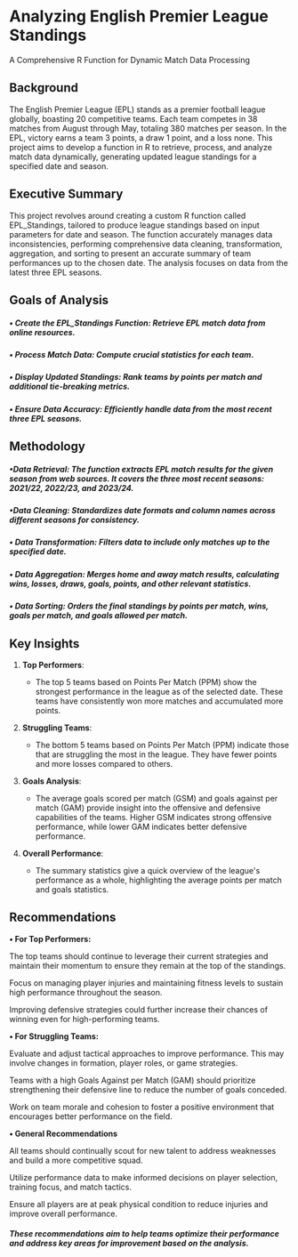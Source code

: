 #  Analyzing English Premier League Standings

A Comprehensive R Function for Dynamic Match Data Processing

## Background
The English Premier League (EPL) stands as a premier football league globally, boasting 20 competitive teams. Each team competes in 38 matches from August through May, totaling 380 matches per season. In the EPL, victory earns a team 3 points, a draw 1 point, and a loss none. This project aims to develop a function in R to retrieve, process, and analyze match data dynamically, generating updated league standings for a specified date and season.

## Executive Summary
This project revolves around creating a custom R function called EPL_Standings, tailored to produce league standings based on input parameters for date and season. The function accurately manages data inconsistencies, performing comprehensive data cleaning, transformation, aggregation, and sorting to present an accurate summary of team performances up to the chosen date. The analysis focuses on data from the latest three EPL seasons.

## Goals of Analysis
  ##### • Create the EPL_Standings Function: Retrieve EPL match data from online resources.
  ##### • Process Match Data: Compute crucial statistics for each team.
  ##### • Display Updated Standings: Rank teams by points per match and additional tie-breaking metrics.
  ##### • Ensure Data Accuracy: Efficiently handle data from the most recent three EPL seasons.

## Methodology
##### •Data Retrieval: The function extracts EPL match results for the given season from web sources. It covers the three most recent seasons:   2021/22, 2022/23, and 2023/24.
##### •Data Cleaning: Standardizes date formats and column names across different seasons for consistency.
##### • Data Transformation: Filters data to include only matches up to the specified date.
##### • Data Aggregation: Merges home and away match results, calculating wins, losses, draws, goals, points, and other relevant statistics.
##### • Data Sorting: Orders the final standings by points per match, wins, goals per match, and goals allowed per match.


## Key Insights

1. **Top Performers**:
   - The top 5 teams based on Points Per Match (PPM) show the strongest performance in the league as of the selected date. These teams have consistently won more matches and accumulated more points.
   
2. **Struggling Teams**:
   - The bottom 5 teams based on Points Per Match (PPM) indicate those that are struggling the most in the league. They have fewer points and more losses compared to others.
   
3. **Goals Analysis**:
   - The average goals scored per match (GSM) and goals against per match (GAM) provide insight into the offensive and defensive capabilities of the teams. Higher GSM indicates strong offensive performance, while lower GAM indicates better defensive performance.

4. **Overall Performance**:
   - The summary statistics give a quick overview of the league's performance as a whole, highlighting the average points per match and goals statistics.


## Recommendations
**• For Top Performers:**

The top teams should continue to leverage their current strategies and maintain their momentum to ensure they remain at the top of the standings.

Focus on managing player injuries and maintaining fitness levels to sustain high performance throughout the season.

Improving defensive strategies could further increase their chances of winning even for high-performing teams.

**• For Struggling Teams:**

Evaluate and adjust tactical approaches to improve performance. This may involve changes in formation, player roles, or game strategies.

Teams with a high Goals Against per Match (GAM) should prioritize strengthening their defensive line to reduce the number of goals conceded.

Work on team morale and cohesion to foster a positive environment that encourages better performance on the field.

**• General Recommendations**

All teams should continually scout for new talent to address weaknesses and build a more competitive squad.

Utilize performance data to make informed decisions on player selection, training focus, and match tactics.

Ensure all players are at peak physical condition to reduce injuries and improve overall performance.

##### These recommendations aim to help teams optimize their performance and address key areas for improvement based on the analysis.
